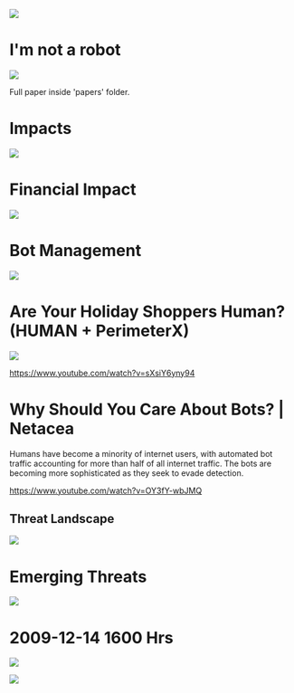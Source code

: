 ![](not-a-robot.gif)

# I'm not a robot

![](bot-management.png)

Full paper inside 'papers' folder.

# Impacts

![](impacts.png)

# Financial Impact

![](financial-impact.png)

# Bot Management

![](bot-management2.png)

# Are Your Holiday Shoppers Human? (HUMAN + PerimeterX)

![](holiday-shoppers.png)

https://www.youtube.com/watch?v=sXsiY6yny94


# Why Should You Care About Bots? | Netacea

Humans have become a minority of internet users, with automated bot traffic accounting for more than half of all internet traffic. The bots are becoming more sophisticated as they seek to evade detection.

https://www.youtube.com/watch?v=OY3fY-wbJMQ

## Threat Landscape

![](threat-landscape.png)

# Emerging Threats

![](emerging.png)

# 2009-12-14 1600 Hrs

![](2009-12-04.png)

![](click-this.png)